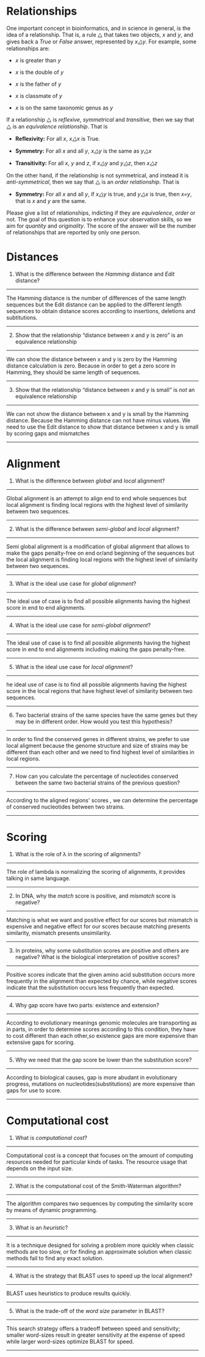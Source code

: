 #  Relationships

One important concept in bioinformatics, and in science in general, is the idea of a relationship. That is, a rule ⧋ that takes two objects, _x_ and _y_, and gives back a _True_ or _False_ answer, represented by _x⧋y_. For example, some relationships are:

* _x_ is greater than _y_

* _x_ is the double of _y_

* _x_ is the father of _y_

* _x_ is classmate of _y_

* _x_ is on the same taxonomic genus as _y_

If a relationship ⧋ is _reflexive_, _symmetrical_ and _transitive_, then we say that ⧋ is an _equivalence relationship_. That is

* **Reflexivity:** For all _x_, _x⧋x_ is True.

* **Symmetry:** For all _x_ and all _y_, _x⧋y_ is the same as _y⧋x_

* **Transitivity:** For all _x_, _y_ and _z_, if _x⧋y_ and _y⧋z_, then _x⧋z_

On the other hand, if the relationship is not symmetrical, and instead it is _anti-symmetrical_, then we say that ⧋ is an _order relationship_. That is

* **Symmetry:** For all _x_ and all _y_, if _x⧋y_ is true, and _y⧋x_ is true, then _x=y_, that is _x_ and _y_ are the same.

Please give a list of relationships, indicting if they are _equivalence_, _order_ or not. The goal of this question is to enhance your observation skills, so we aim for _quantity_ and _originality_. The score of the answer will be the number of relationships that are reported by only one person.

#  Distances

1. What is the difference between the _Hamming_ distance and _Edit_ distance?

---

The Hamming distance is the number of differences of the same length sequences but the Edit distance can be applied to the different length sequences to obtain distance scores according to insertions, deletions and subtitutions.

---

2. Show that the relationship “distance between _x_ and _y_ is zero” is an equivalence relationship

---

We can show the distance between x and y is zero by the Hamming distance calculation is zero. Because in order to get a zero score in Hamming, they should be same length of sequences.

---

3. Show that the relationship “distance between _x_ and _y_ is small” is _not_ an equivalence relationship

---

We can not show the distance between x and y is small by the Hamming distance. Because the Hamming distance can not have minus values. We need to use the Edit distance to show that distance between x and y is small by scoring gaps and mismatches

---

#  Alignment

1. What is the difference between _global_ and _local_ alignment?

---

Global alignment is an attempt to align end to end whole sequences but local alignment is finding local regions with the highest level of similarity between two sequences.

---

2. What is the difference between _semi-global_ and _local_ alignment?

---

Semi global alignment is a modification of global alignment that allows to make the gaps penalty-free on end or/and beginning of the sequences but the local alignment is finding local regions with the highest level of similarity between two sequences.

---

3. What is the ideal use case for _global alignment_?

---

The ideal use of case is to find all possible alignments having the highest score in end to end alignments.

---

4. What is the ideal use case for _semi-global alignment_?

---

The ideal use of case is to find all possible alignments having the highest score in end to end alignments including making the gaps penalty-free.

---

5. What is the ideal use case for _local alignment_?

---

he ideal use of case is to find all possible alignments having the highest score in the local regions that have highest level of similarity between two sequences.

---

6. Two bacterial strains of the same species have the same genes but they may be in different order. How would you test this hypothesis?

---

In order to find the conserved genes in different strains, we prefer to use local aligment because the genome structure and size of strains may be different than each other and we need to find highest level of similarities in local regions.

---

7. How can you calculate the percentage of nucleotides conserved between the same two bacterial strains of the previous question?

---

According to the aligned regions' scores , we can determine the percentage of conserved nucleotides between two strains.

---

#  Scoring

1. What is the role of λ in the scoring of alignments?

---

The role of lambda is normalizing the scoring of alignments, it provides talking in same language.

---

2. In DNA, why the _match_ score is positive, and _mismatch_ score is negative?

---

Matching is what we want and positive effect for our scores but mismatch is expensive and negative effect for our scores because matching presents similarity, mismatch presents unsimilarity.

---

3. In proteins, why some substitution scores are positive and others are negative? What is the biological interpretation of positive scores?

---

Positive scores indicate that the given amino acid substitution occurs more frequently in the alignment than expected by chance, while negative scores indicate that the substitution occurs less frequently than expected.

---

4. Why gap score have two parts: existence and extension?

---

According to evolutionary meanings genomic molecules are transporting as in parts, in order to determine scores according to this condition, they have to cost different than each other,so existence gaps are more expensive than extensive gaps for scoring.

---

5. Why we need that the gap score be lower than the substitution score?

---

According to biological causes, gap is more abudant in evolutionary progress, mutations on nucleotides(substitutions) are more expensive than gaps for use to score.

---

#  Computational cost

1. What is _computational cost_?

---

Computational cost is a concept that focuses on the amount of computing resources needed for particular kinds of tasks. The resource usage that depends on the input size.

---

2. What is the computational cost of the Smith-Waterman algorithm?

---

The algorithm compares two sequences by computing the similarity score by means of dynamic programming.

---

3. What is an _heuristic_?

---

It is a technique designed for solving a problem more quickly when classic methods are too slow, or for finding an approximate solution when classic methods fail to find any exact solution.

---

4. What is the strategy that BLAST uses to speed up the local alignment?

---

BLAST uses heuristics to produce results quickly.

---

5. What is the trade-off of the _word size_ parameter in BLAST?

---

This search strategy offers a tradeoff between speed and sensitivity; smaller word-sizes result in greater sensitivity at the expense of speed while larger word-sizes optimize BLAST for speed.

---
